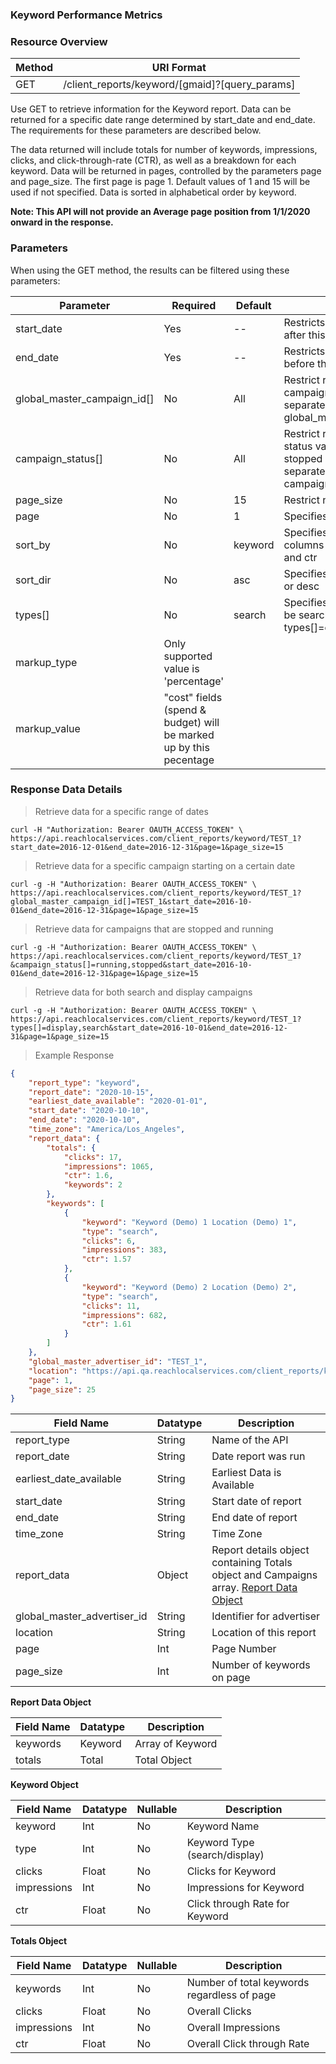 ### **Keyword Performance Metrics**
<a name="keyword_performance_metrics"></a>

### Resource Overview&nbsp;&nbsp;

|Method|URI Format|
|---|---|
|GET|/client_reports/keyword/[gmaid]?[query_params]|

Use GET to retrieve information for the Keyword report.  Data can be returned for a specific date range determined by start_date and end_date. The requirements for these parameters are described below.

The data returned will include totals for number of keywords, impressions, clicks, and click-through-rate (CTR), as well as a breakdown for each keyword.  Data will be returned in pages, controlled by the parameters page and page_size.  The first page is page 1.  Default values of 1 and 15 will be used if not specified.  Data is sorted in alphabetical order by keyword.

**Note: This API will not provide an Average page position from 1/1/2020 onward in the response.**

### Parameters&nbsp;&nbsp;

When using the GET method, the results can be filtered using these parameters:

|Parameter|Required|Default|Description|
|---|---|---|---|
|start_date|Yes|--|Restricts the results to those occurring on or after this date|
|end_date|Yes|--|Restricts the results to those occurring on or before this date|
|global_master_campaign_id[]|No|All|Restrict results to one or more specific campaigns. This should be a comma separated string. Ex: global_master_campaign_id[]=TEST_1,TEST_2|
|campaign_status[]|No|All|Restrict results to all campaigns with given status values.  Allowed values are running, stopped and ended. This should be a comma separated string. Ex: campaign_status[]=running,stopped|
|page_size|No|15|Restrict number of keywords in result|
|page|No|1|Specifies which page of results to return|
|sort_by|No|keyword|Specifies what column to sort by.  Valid columns are: keyword, clicks, impressions, and ctr|
|sort_dir|No|asc|Specifies the sort direction.  Can be either asc or desc|
|types[]|No|search|Specifies the campaign type of keyword.  Can be search, display or xmedia. Ex: types[]=display,search,xmedia|
|<internal> markup_type|Only supported value is 'percentage' </internal>|
|<internal> markup_value|"cost" fields (spend & budget) will be marked up by this pecentage </internal>|

### Response Data Details&nbsp;&nbsp;

> Retrieve data for a specific range of dates

```
curl -H "Authorization: Bearer OAUTH_ACCESS_TOKEN" \
https://api.reachlocalservices.com/client_reports/keyword/TEST_1?start_date=2016-12-01&end_date=2016-12-31&page=1&page_size=15
```

> Retrieve data for a specific campaign starting on a certain date

```
curl -g -H "Authorization: Bearer OAUTH_ACCESS_TOKEN" \
https://api.reachlocalservices.com/client_reports/keyword/TEST_1?global_master_campaign_id[]=TEST_1&start_date=2016-10-01&end_date=2016-12-31&page=1&page_size=15
```

> Retrieve data for campaigns that are stopped and running

```
curl -g -H "Authorization: Bearer OAUTH_ACCESS_TOKEN" \
https://api.reachlocalservices.com/client_reports/keyword/TEST_1?&campaign_status[]=running,stopped&start_date=2016-10-01&end_date=2016-12-31&page=1&page_size=15
```

> Retrieve data for both search and display campaigns

```
curl -g -H "Authorization: Bearer OAUTH_ACCESS_TOKEN" \
https://api.reachlocalservices.com/client_reports/keyword/TEST_1?types[]=display,search&start_date=2016-10-01&end_date=2016-12-31&page=1&page_size=15
```

> Example Response

```json
{
    "report_type": "keyword",
    "report_date": "2020-10-15",
    "earliest_date_available": "2020-01-01",
    "start_date": "2020-10-10",
    "end_date": "2020-10-10",
    "time_zone": "America/Los_Angeles",
    "report_data": {
        "totals": {
            "clicks": 17,
            "impressions": 1065,
            "ctr": 1.6,
            "keywords": 2
        },
        "keywords": [
            {
                "keyword": "Keyword (Demo) 1 Location (Demo) 1",
                "type": "search",
                "clicks": 6,
                "impressions": 383,
                "ctr": 1.57
            },
            {
                "keyword": "Keyword (Demo) 2 Location (Demo) 2",
                "type": "search",
                "clicks": 11,
                "impressions": 682,
                "ctr": 1.61
            }
        ]
    },
    "global_master_advertiser_id": "TEST_1",
    "location": "https://api.qa.reachlocalservices.com/client_reports/keyword/TEST_1?end_date=2020-10-10&start_date=2020-10-10",
    "page": 1,
    "page_size": 25
}
```

|Field Name|Datatype|Description|
|---|---|---|
|report_type|String|Name of the API|
|report_date|String|Date report was run|
|earliest_date_available|String|Earliest Data is Available|
|start_date|String|Start date of report|
|end_date|String|End date of report|
|time_zone|String|Time Zone|
|report_data|Object|Report details object containing Totals object and Campaigns array. [Report Data Object](#campaignreportdata)|
|global_master_advertiser_id|String|Identifier for advertiser|
|location|String|Location of this report|
|page|Int|Page Number|
|page_size|Int|Number of keywords on page|

**Report Data Object**

|Field Name|Datatype|Description|
|---|---|---|
|keywords|Keyword|Array of Keyword|
|totals|Total|Total Object|

**Keyword Object**

|Field Name|Datatype|Nullable|Description|
|---|---|---|---|
|keyword|Int|No|Keyword Name|
|type|Int|No|Keyword Type (search/display)|
|clicks|Float|No|Clicks for Keyword|
|impressions|Int|No|Impressions for Keyword|
|ctr|Float|No|Click through Rate for Keyword|

**Totals Object**

|Field Name|Datatype|Nullable|Description|
|---|---|---|---|
|keywords|Int|No|Number of total keywords regardless of page|
|clicks|Float|No|Overall Clicks|
|impressions|Int|No|Overall Impressions|
|ctr|Float|No|Overall Click through Rate|
